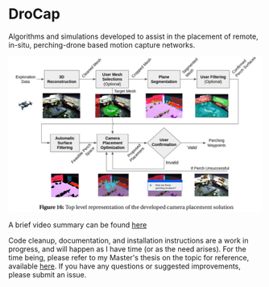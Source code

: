 # DroCap
Algorithms and simulations developed to assist in the placement of remote, in-situ, perching-drone based motion capture networks. 

![Where To Perch Pipeline](https://github.com/shonigmann/DroCap/blob/main/docs/where_to_perch_pipeline.png)

A brief video summary can be found [here](https://youtu.be/TIeIe_Uj0bs)

Code cleanup, documentation, and installation instructions are a work in progress, and will happen as I have time (or as the need arises). For the time being, please refer to my Master's thesis on the topic for reference, available [here](https://github.com/shonigmann/DroCap/blob/main/docs/WhereToPerchThesis.pdf). If you have any questions or suggested improvements, please submit an issue. 

